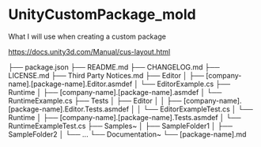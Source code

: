 # UnityCustomPackage_mold
What I will use when creating a custom package

https://docs.unity3d.com/Manual/cus-layout.html

<root>  
  ├── package.json  
  ├── README.md  
  ├── CHANGELOG.md  
  ├── LICENSE.md  
  ├── Third Party Notices.md  
  ├── Editor  
  │   ├── [company-name].[package-name].Editor.asmdef  
  │   └── EditorExample.cs  
  ├── Runtime  
  │   ├── [company-name].[package-name].asmdef  
  │   └── RuntimeExample.cs  
  ├── Tests  
  │   ├── Editor  
  │   │   ├── [company-name].[package-name].Editor.Tests.asmdef  
  │   │   └── EditorExampleTest.cs  
  │   └── Runtime  
  │        ├── [company-name].[package-name].Tests.asmdef  
  │        └── RuntimeExampleTest.cs  
  ├── Samples~  
  │        ├── SampleFolder1  
  │        ├── SampleFolder2  
  │        └── ...  
  └── Documentation~  
       └── [package-name].md  
